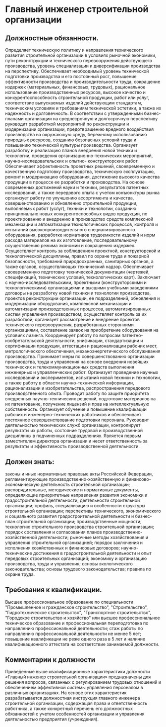# Главный инженер строительной организации

## Должностные обязанности.
Определяет техническую политику и направления
технического развития строительной организации в условиях рыночной экономики,
пути реконструкции и технического перевооружения действующего производства,
уровень специализации и диверсификации производства на перспективу.
Обеспечивает необходимый уровень технической подготовки производства и его
постоянный рост, повышение эффективности производства и производительности
труда, сокращение издержек (материальных, финансовых, трудовых), рациональное
использование производственных ресурсов, высокое качество и
конкурентоспособность строительной продукции, работ или услуг, соответствие
выпускаемых изделий действующим стандартам, техническим условиям и требованиям
технической эстетики, а также их надежность и долговечность. В соответствии с
утвержденными бизнес-планами организации на среднесрочную и долгосрочную
перспективу руководит разработкой мероприятий по реконструкции и модернизации
организации, предотвращению вредного воздействия производства на окружающую
среду, бережному использованию природных ресурсов, созданию безопасных условий
труда и повышению технической культуры производства. Организует разработку и
реализацию планов внедрения новой техники и технологии, проведения
организационно-технических мероприятий, научно-исследовательских и опытно-
конструкторских работ. Обеспечивает эффективность проектных решений,
своевременную и качественную подготовку производства, техническую
эксплуатацию, ремонт и модернизацию оборудования, достижение высокого качества
продукции в процессе ее разработки и производства. На основе современных
достижений науки и техники, результатов патентных исследований, а также
передового опыта с учетом конъюнктуры рынка организует работу по улучшению
ассортимента и качества, совершенствованию и обновлению строительной
продукции, выполняемых работ (услуг), техники и технологии, созданию
принципиально новых конкурентоспособных видов продукции, по проектированию и
внедрению в производство средств комплексной механизации и автоматизации
технологических процессов, контроля и испытаний высокопроизводительного
специализированного оборудования, разработке нормативов трудоемкости изделий и
норм расхода материалов на их изготовление, последовательному осуществлению
режима экономии и сокращению издержек. Осуществляет контроль за соблюдением
проектной, конструкторской и технологической дисциплины, правил по охране
труда и пожарной безопасности, требований природоохранных, санитарных органов,
а также органов, осуществляющих технический надзор. Обеспечивает своевременную
подготовку технической документации (чертежей, спецификаций, технических
условий, технологических карт). Заключает с научно-исследовательскими,
проектными (конструкторскими и технологическими) организациями и высшими
учебными заведениями договоры на разработку новой техники и технологии
производства, проектов реконструкции организации, ее подразделений, обновления
и модернизации оборудования, комплексной механизации и автоматизации
производственных процессов, автоматизированных систем управления
производством; осуществляет контроль за их разработкой; организует
рассмотрение и внедрение проектов технического перевооружения, разработанных
сторонними организациями, составление заявок на приобретение оборудования на
условиях лизинга. Координирует работу по вопросам патентно-изобретательской
деятельности, унификации, стандартизации и сертификации продукции, аттестации
и рационализации рабочих мест, метрологического обеспечения,
механоэнергетического обслуживания производства. Принимает меры по
совершенствованию организации производства, труда и управления на основе
внедрения новейших технических и телекоммуникационных средств выполнения
инженерных и управленческих работ. Организует проведение научных исследований
и экспериментов, испытаний новой техники и технологии, а также работу в
области научно-технической информации, рационализации и изобретательства,
распространения передового производственного опыта. Проводит работу по защите
приоритета внедренных научно-технических решений, подготовке материалов на их
патентование, получение лицензий и прав на интеллектуальную собственность.
Организует обучение и повышение квалификации рабочих и инженерно-технических
работников и обеспечивает постоянное совершенствование подготовки персонала.
Руководит деятельностью технических служб организации, контролирует результаты
их работы, состояние трудовой и производственной дисциплины в подчиненных
подразделениях. Является первым заместителем директора организации и несет
ответственность за результаты и эффективность производственной деятельности.

## Должен знать:
законы и иные нормативные правовые акты Российской
Федерации, регламентирующие производственно-хозяйственную и финансово-
экономическую деятельность строительной организации; распорядительные,
методические и нормативные документы, определяющие приоритетные направления
развития экономики и градостроительной деятельности; деятельности строительной
организации; профиль, специализацию и особенности структуры строительной
организации; перспективы технического, экономического и социального развития
градостроительной деятельности и бизнес-план строительной организации;
производственные мощности; технологию строительного производства строительной
организации; порядок составления и согласования планов производственно-
хозяйственной деятельности; рыночные методы хозяйствования и управления
строительной организацией; порядок заключения и исполнения хозяйственных и
финансовых договоров; научно-технические достижения в градостроительной
деятельности и опыт передовых строительных организаций; экономику и
организацию производства, труда и управления; основы экологического
законодательства; основы трудового законодательства; правила по охране труда.

## Требования к квалификации.
Высшее профессиональное образование по
специальности "Промышленное и гражданское строительство", "Строительство",
"Гидротехническое строительство", "Транспортное строительство", "Городское
строительство и хозяйство" или высшее профессиональное техническое образование
и профессиональная переподготовка по направлению профессиональной
деятельности; стаж работы по направлению профессиональной деятельности не
менее 5 лет; повышение квалификации не реже одного раза в 5 лет и наличие
квалификационного аттестата на соответствие занимаемой должности.

## Комментарии к должности

Приведенные выше квалификационные характеристики должности «Главный инженер
строительной организации» предназначены для решения вопросов, связанных с
регулированием трудовых отношений и обеспечением эффективной системы
управления персоналом в различных организациях. На основе этих характеристик
разрабатывается должностная инструкция главного инженера строительной
организации, содержащая права и ответственность работника, а также конкретный
перечень его должностных обязанностей с учетом особенностей организации и
управления деятельностью предприятия (учреждения).

